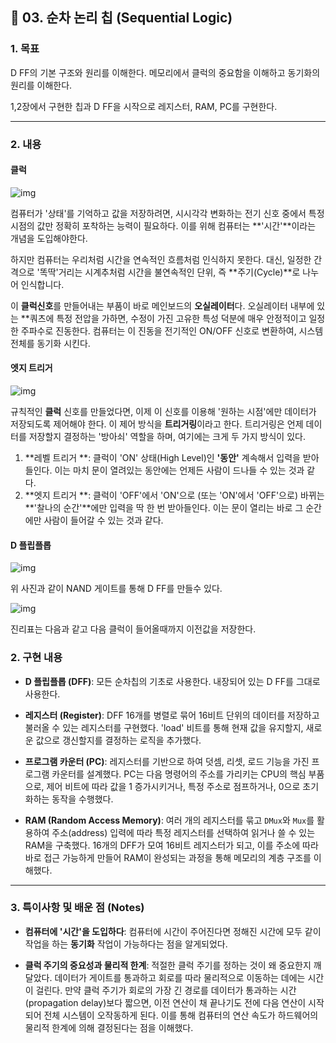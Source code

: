 ## 🎯 03. 순차 논리 칩 (Sequential Logic)

### 1. 목표

D FF의 기본 구조와 원리를 이해한다. 메모리에서 클럭의 중요함을 이해하고 동기화의 원리를 이해한다. 

1,2장에서 구현한 칩과 D FF을 시작으로 레지스터, RAM, PC를 구현한다.



---

### 2. 내용

#### 클럭

![img](../../../../git/KimHyunWoo0102.github.io/images/README/240B4E3E59058F0026.gif)

컴퓨터가 '상태'를 기억하고 값을 저장하려면, 시시각각 변화하는 전기 신호 중에서 특정 시점의 값만 정확히 포착하는 능력이 필요하다. 이를 위해 컴퓨터는 **'시간'**이라는 개념을 도입해야한다.

하지만 컴퓨터는 우리처럼 시간을 연속적인 흐름처럼 인식하지 못한다. 대신, 일정한 간격으로 '똑딱'거리는 시계추처럼 시간을 불연속적인 단위, 즉 **주기(Cycle)**로 나누어 인식합니다.

이 **클럭신호**를 만들어내는 부품이 바로 메인보드의 **오실레이터**다. 오실레이터 내부에 있는 **쿼츠에 특정 전압을 가하면, 수정이 가진 고유한 특성 덕분에 매우 안정적이고 일정한 주파수로 진동한다. 컴퓨터는 이 진동을 전기적인 ON/OFF 신호로 변환하여, 시스템 전체를 동기화 시킨다.



#### 엣지 트리거

![img](../../../../git/KimHyunWoo0102.github.io/images/README/img.png)

규칙적인 **클럭** 신호를 만들었다면, 이제 이 신호를 이용해 '원하는 시점'에만 데이터가 저장되도록 제어해야 한다. 이 제어 방식을 **트리거링**이라고 한다. 트리거링은 언제 데이터를 저장할지 결정하는 '방아쇠' 역할을 하며, 여기에는 크게 두 가지 방식이 있다.

1. **레벨 트리거 **: 클럭이 'ON' 상태(High Level)인 **'동안'** 계속해서 입력을 받아들인다. 이는 마치 문이 열려있는 동안에는 언제든 사람이 드나들 수 있는 것과 같다.
2. **엣지 트리거 **: 클럭이 'OFF'에서 'ON'으로 (또는 'ON'에서 'OFF'으로) 바뀌는 **'찰나의 순간'**에만 입력을 딱 한 번 받아들인다. 이는 문이 열리는 바로 그 순간에만 사람이 들어갈 수 있는 것과 같다.



#### D 플립플롭

![img](../../../../git/KimHyunWoo0102.github.io/images/README/image.png)



위 사진과 같이 NAND 게이트를 통해 D FF를 만들수 있다.



![img](../../../../git/KimHyunWoo0102.github.io/images/README/4712_1.jpeg)



진리표는 다음과 같고 다음 클럭이 들어올때까지 이전값을 저장한다. 

### 2. 구현 내용

* **D 플립플롭 (DFF)**: 모든 순차칩의 기초로 사용한다. 내장되어 있는 D FF를 그대로 사용한다.

* **레지스터 (Register)**: DFF 16개를 병렬로 묶어 16비트 단위의 데이터를 저장하고 불러올 수 있는 레지스터를 구현했다. 'load' 비트를 통해 현재 값을 유지할지, 새로운 값으로 갱신할지를 결정하는 로직을 추가했다.

* **프로그램 카운터 (PC)**: 레지스터를 기반으로 하여 덧셈, 리셋, 로드 기능을 가진 프로그램 카운터를 설계했다. PC는 다음 명령어의 주소를 가리키는 CPU의 핵심 부품으로, 제어 비트에 따라 값을 1 증가시키거나, 특정 주소로 점프하거나, 0으로 초기화하는 동작을 수행했다.

* **RAM (Random Access Memory)**: 여러 개의 레지스터를 묶고 `DMux`와 `Mux`를 활용하여 주소(address) 입력에 따라 특정 레지스터를 선택하여 읽거나 쓸 수 있는 RAM을 구축했다. 16개의 DFF가 모여 16비트 레지스터가 되고, 이를 주소에 따라 바로 접근 가능하게 만들어 RAM이 완성되는 과정을 통해 메모리의 계층 구조를 이해했다.

---

### 3. 특이사항 및 배운 점 (Notes)

* **컴퓨터에 '시간'을 도입하다**: 컴퓨터에 시간이 주어진다면 정해진 시간에 모두 같이 작업을 하는 **동기화** 작업이 가능하다는 점을 알게되었다.

* **클럭 주기의 중요성과 물리적 한계**: 적절한 클럭 주기를 정하는 것이 왜 중요한지 깨달았다. 데이터가 게이트를 통과하고 회로를 따라 물리적으로 이동하는 데에는 시간이 걸린다. 만약 클럭 주기가 회로의 가장 긴 경로를 데이터가 통과하는 시간(propagation delay)보다 짧으면, 이전 연산이 채 끝나기도 전에 다음 연산이 시작되어 전체 시스템이 오작동하게 된다. 이를 통해 컴퓨터의 연산 속도가 하드웨어의 물리적 한계에 의해 결정된다는 점을 이해했다.